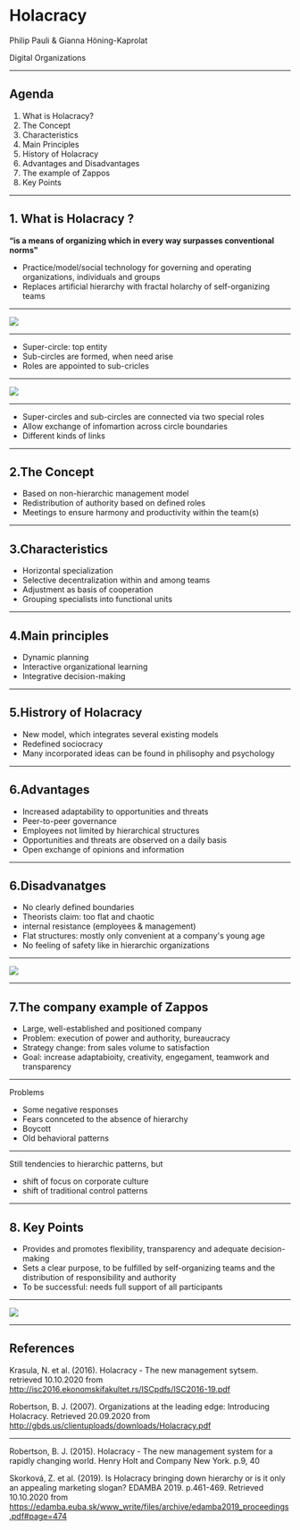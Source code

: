 
# **Holacracy**
Philip Pauli & Gianna Höning-Kaprolat

Digital Organizations 


---

 ## Agenda 

1. What is Holacracy?
2. The Concept
3. Characteristics 
4. Main Principles 
5. History of Holacracy 
6. Advantages and Disadvantages
7. The example of Zappos 
8. Key Points



---

## 1. What is Holacracy ?

**“is a means of organizing which in every way surpasses conventional norms"**

* Practice/model/social technology for governing and operating organizations, individuals and groups
* Replaces artificial hierarchy with fractal holarchy of self-organizing teams 

---

![](H2.png)
 
---

* Super-circle: top entity
* Sub-circles are formed, when need arise 
* Roles are appointed to sub-cricles 

---

![](Links.png)

---

* Super-circles and sub-circles are connected via two special roles 
* Allow exchange of infomartion across circle boundaries 
* Different kinds of links 

---

## 2.The Concept 
* Based on non-hierarchic management model 
* Redistribution of authority based on defined roles 
* Meetings to ensure harmony and productivity within the team(s)



---


## 3.Characteristics 
* Horizontal specialization 
* Selective decentralization within and among teams 
* Adjustment as basis of cooperation 
* Grouping specialists into functional units 

---

## 4.Main principles 
* Dynamic planning 
* Interactive organizational learning 
* Integrative decision-making 

---
## 5.Histrory of Holacracy 
* New model, which integrates several existing models
* Redefined sociocracy
* Many incorporated ideas can be found in philisophy and psychology

---

## 6.Advantages 

* Increased adaptability to opportunities and threats 
* Peer-to-peer governance 
* Employees not limited by hierarchical structures 
* Opportunities and threats are observed on a daily basis 
* Open exchange of opinions and information 

---

## 6.Disadvanatges 

* No clearly defined boundaries 
* Theorists claim: too flat and chaotic
* internal resistance (employees & management)
* Flat structures: mostly only convenient at a company's young age
* No feeling of safety like in hierarchic organizations

---


![](HVB.png) 


---
## 7.The company example of **Zappos** 
 
 * Large, well-established and positioned company 
 * Problem: execution of power and authority, bureaucracy 
 * Strategy change: from sales volume to satisfaction
 * Goal: increase adaptabioity, creativity, engegament, teamwork and transparency 
---

Problems
* Some negative responses
* Fears connceted to the absence of hierarchy 
* Boycott
* Old behavioral patterns

---

Still tendencies to hierarchic patterns, but
* shift of focus on corporate culture 
* shift of traditional control patterns 

---
## 8. Key Points 

* Provides and promotes flexibility, transparency and adequate decision-making 
* Sets a clear purpose, to be fulfilled by self-organizing teams and the distribution of responsibility and authority 
* To be successful: needs full support of all participants 

---

![](x.png)

---

## References 

Krasula, N. et al. (2016). Holacracy - The new management sytsem. retrieved 10.10.2020 from http://isc2016.ekonomskifakultet.rs/ISCpdfs/ISC2016-19.pdf

Robertson, B. J. (2007). Organizations at the leading edge: Introducing Holacracy. Retrieved 20.09.2020 from http://gbds.us/clientuploads/downloads/Holacracy.pdf

---
Robertson, B. J. (2015). Holacracy - The new management system for a rapidly changing world. Henry Holt and Company New York. p.9, 40

Skorková, Z. et al. (2019). Is Holacracy bringing down hierarchy or is it only an appealing marketing slogan? EDAMBA 2019. p.461-469. Retrieved 10.10.2020 from https://edamba.euba.sk/www_write/files/archive/edamba2019_proceedings.pdf#page=474





